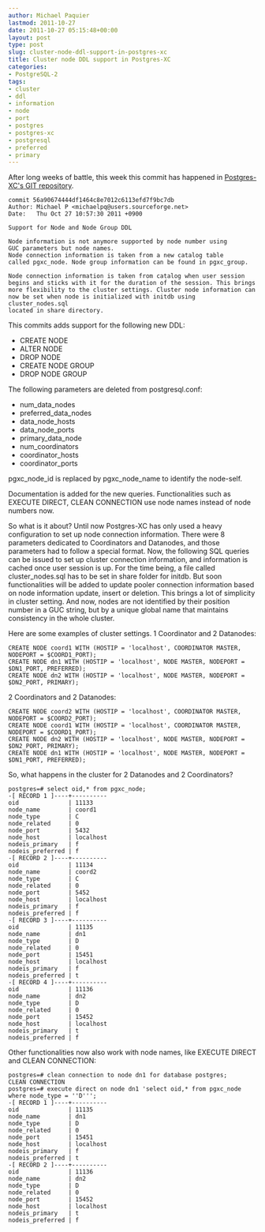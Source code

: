 ```yaml
---
author: Michael Paquier
lastmod: 2011-10-27
date: 2011-10-27 05:15:48+00:00
layout: post
type: post
slug: cluster-node-ddl-support-in-postgres-xc
title: Cluster node DDL support in Postgres-XC
categories:
- PostgreSQL-2
tags:
- cluster
- ddl
- information
- node
- port
- postgres
- postgres-xc
- postgresql
- preferred
- primary
---
```


After long weeks of battle, this week this commit has happened in [Postgres-XC's GIT repository](https://github.com/postgres-xc/postgres-xc).

    commit 56a90674444df1464c8e7012c6113efd7f9bc7db
    Author: Michael P <michaelpq@users.sourceforge.net>
    Date:   Thu Oct 27 10:57:30 2011 +0900

    Support for Node and Node Group DDL

    Node information is not anymore supported by node number using
    GUC parameters but node names.
    Node connection information is taken from a new catalog table
    called pgxc_node. Node group information can be found in pgxc_group.

    Node connection information is taken from catalog when user session
    begins and sticks with it for the duration of the session. This brings
    more flexibility to the cluster settings. Cluster node information can
    now be set when node is initialized with initdb using cluster_nodes.sql
    located in share directory.

This commits adds support for the following new DDL:

  * CREATE NODE
  * ALTER NODE
  * DROP NODE
  * CREATE NODE GROUP
  * DROP NODE GROUP

The following parameters are deleted from postgresql.conf:

  * num\_data\_nodes
  * preferred\_data\_nodes
  * data\_node\_hosts
  * data_node_ports
  * primary\_data\_node
  * num\_coordinators
  * coordinator\_hosts
  * coordinator\_ports

pgxc\_node\_id is replaced by pgxc\_node\_name to identify the node-self.

Documentation is added for the new queries. Functionalities such as
EXECUTE DIRECT, CLEAN CONNECTION use node names instead of node numbers now.

So what is it about? Until now Postgres-XC has only used a heavy configuration to set up node connection information. There were 8 parameters dedicated to Coordinators and Datanodes, and those parameters had to follow a special format.
Now, the following SQL queries can be issued to set up cluster connection information, and information is cached once user session is up.
For the time being, a file called cluster\_nodes.sql has to be set in share folder for initdb. But soon functionalities will be added to update pooler connection information based on node information update, insert or deletion.
This brings a lot of simplicity in cluster setting. And now, nodes are not identified by their position number in a GUC string, but by a unique global name that maintains consistency in the whole cluster.

Here are some examples of cluster settings.
1 Coordinator and 2 Datanodes:

    CREATE NODE coord1 WITH (HOSTIP = 'localhost', COORDINATOR MASTER, NODEPORT = $COORD1_PORT);
    CREATE NODE dn1 WITH (HOSTIP = 'localhost', NODE MASTER, NODEPORT = $DN1_PORT, PREFERRED);
    CREATE NODE dn2 WITH (HOSTIP = 'localhost', NODE MASTER, NODEPORT = $DN2_PORT, PRIMARY);

2 Coordinators and 2 Datanodes:

    CREATE NODE coord2 WITH (HOSTIP = 'localhost', COORDINATOR MASTER, NODEPORT = $COORD2_PORT);
    CREATE NODE coord1 WITH (HOSTIP = 'localhost', COORDINATOR MASTER, NODEPORT = $COORD1_PORT);
    CREATE NODE dn2 WITH (HOSTIP = 'localhost', NODE MASTER, NODEPORT = $DN2_PORT, PRIMARY);
    CREATE NODE dn1 WITH (HOSTIP = 'localhost', NODE MASTER, NODEPORT = $DN1_PORT, PREFERRED);

So, what happens in the cluster for 2 Datanodes and 2 Coordinators?

    postgres=# select oid,* from pgxc_node;
    -[ RECORD 1 ]----+----------
    oid              | 11133
    node_name        | coord1
    node_type        | C
    node_related     | 0
    node_port        | 5432
    node_host        | localhost
    nodeis_primary   | f
    nodeis_preferred | f
    -[ RECORD 2 ]----+----------
    oid              | 11134
    node_name        | coord2
    node_type        | C
    node_related     | 0
    node_port        | 5452
    node_host        | localhost
    nodeis_primary   | f
    nodeis_preferred | f
    -[ RECORD 3 ]----+----------
    oid              | 11135
    node_name        | dn1
    node_type        | D
    node_related     | 0
    node_port        | 15451
    node_host        | localhost
    nodeis_primary   | f
    nodeis_preferred | t
    -[ RECORD 4 ]----+----------
    oid              | 11136
    node_name        | dn2
    node_type        | D
    node_related     | 0
    node_port        | 15452
    node_host        | localhost
    nodeis_primary   | t
    nodeis_preferred | f

Other functionalities now also work with node names, like EXECUTE DIRECT and CLEAN CONNECTION:

    postgres=# clean connection to node dn1 for database postgres;
    CLEAN CONNECTION
    postgres=# execute direct on node dn1 'select oid,* from pgxc_node where node_type = ''D''';
    -[ RECORD 1 ]----+----------
    oid              | 11135
    node_name        | dn1
    node_type        | D
    node_related     | 0
    node_port        | 15451
    node_host        | localhost
    nodeis_primary   | f
    nodeis_preferred | t
    -[ RECORD 2 ]----+----------
    oid              | 11136
    node_name        | dn2
    node_type        | D
    node_related     | 0
    node_port        | 15452
    node_host        | localhost
    nodeis_primary   | t
    nodeis_preferred | f
